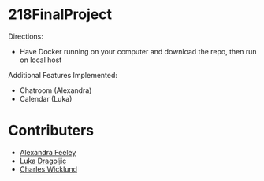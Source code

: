 # 218FinalProject
 Directions: 
 - Have Docker running on your computer and download the repo, then run on local host

Additional Features Implemented:
 - Chatroom (Alexandra)
 - Calendar (Luka)

# Contributers
* [Alexandra Feeley](https://github.com/af428)
* [Luka Dragoljic](https://github.com/LukaDragolijc)
* [Charles Wicklund](https://github.com/chwicklund) 
